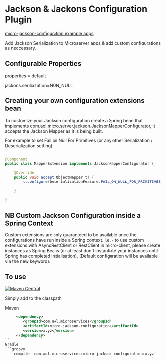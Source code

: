 # Jackson & Jackons Configuration Plugin

[micro-jackson-configuration example apps](https://github.com/aol/micro-server/tree/master/micro-grizzly/src/test/java/app/jackson)


Add Jackson Serialization to Microserver apps & add custom configurations as neccessary.

## Configurable Properties

properties = default


jackons.seriliazation=NON_NULL


## Creating your own configuration extensions bean

To customize your Jackson configuration create a Spring bean that implements com.aol.micro.server.jackson.JacksonMapperConfigurator, it accepts the Jackson Mapper as it is being built.

For example to set Fail on Null For Primitives (or any other Serialization / Deserialization setting)

```java

@Component
public class MapperExtension implements JacksonMapperConfigurator {

	@Override
	public void accept(ObjectMapper t) {
		t.configure(DeserializationFeature.FAIL_ON_NULL_FOR_PRIMITIVES, true);
		
	}

}

```

## NB Custom Jackson Configuration inside a Spring Context

Custom extensions are  only guaranteed to be available once the configurations have run inside a Spring context. I.e. - to use custom extensions with AsyncRestClient or RestClient in micro-client, please create instances as Spring Beans (or at least don't instantiate your instances until Spring has completed initialisation). (Default configuration will be available via the new keyword).

## To use

[![Maven Central](https://maven-badges.herokuapp.com/maven-central/com.aol.microservices/micro-jackson-configuration/badge.svg)](https://maven-badges.herokuapp.com/maven-central/com.aol.microservices/micro-jackson-configuration)

Simply add to the classpath

Maven 
```xml
     <dependency>
        <groupId>com.aol.microservices</groupId>  
        <artifactId>micro-jackson-configuration</artifactId>
        <version>x.yz</version>
     </dependency>
``     
Gradle
```groovy
    compile 'com.aol.microservices:micro-jackson-configuration:x.yz'
```
